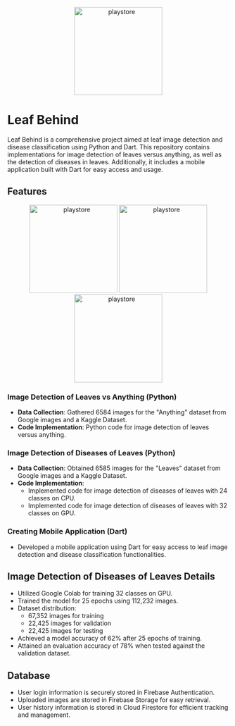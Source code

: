 <p align="center">
  <img src="https://github.com/SafakGun/FlutterProject-HTW/assets/99952412/7bdec772-00ec-4e40-925d-5140dd921191"alt="playstore" width="200" height="200">
</p>

# Leaf Behind

Leaf Behind is a comprehensive project aimed at leaf image detection and disease classification using Python and Dart. This repository contains implementations for image detection of leaves versus anything, as well as the detection of diseases in leaves. Additionally, it includes a mobile application built with Dart for easy access and usage.

## Features

<p align="center">
  <img src="https://github.com/SafakGun/FlutterProject-HTW/assets/99952412/a6d160a5-cf4b-422f-a604-4b363cd041c0 "alt="playstore" width="200" height="200">
  <img src="https://github.com/SafakGun/FlutterProject-HTW/assets/99952412/dc8a8800-2417-4f80-8a8e-9e7c24ecbaf1 "alt="playstore" width="200" height="200">
  <img src="https://github.com/SafakGun/FlutterProject-HTW/assets/99952412/4e9cc72b-3dbb-4e3f-b3e2-c8fd6e4840a0 "alt="playstore" width="200" height="200">
</p>


### Image Detection of Leaves vs Anything (Python)

- **Data Collection**: Gathered 6584 images for the "Anything" dataset from Google images and a Kaggle Dataset.
- **Code Implementation**: Python code for image detection of leaves versus anything.

### Image Detection of Diseases of Leaves (Python)

- **Data Collection**: Obtained 6585 images for the "Leaves" dataset from Google images and a Kaggle Dataset.
- **Code Implementation**:
  - Implemented code for image detection of diseases of leaves with 24 classes on CPU.
  - Implemented code for image detection of diseases of leaves with 32 classes on GPU.

### Creating Mobile Application (Dart)

- Developed a mobile application using Dart for easy access to leaf image detection and disease classification functionalities.

## Image Detection of Diseases of Leaves Details

- Utilized Google Colab for training 32 classes on GPU.
- Trained the model for 25 epochs using 112,232 images.
- Dataset distribution:
  - 67,352 images for training
  - 22,425 images for validation
  - 22,425 images for testing
- Achieved a model accuracy of 62% after 25 epochs of training.
- Attained an evaluation accuracy of 78% when tested against the validation dataset.

## Database

- User login information is securely stored in Firebase Authentication.
- Uploaded images are stored in Firebase Storage for easy retrieval.
- User history information is stored in Cloud Firestore for efficient tracking and management.
